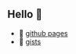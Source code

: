 ## Hello 👋
- 🔭 [github pages](https://mncmb.github.io/)
- 🌱 [gists](https://gists.github.com/mncmb)
<!--
**mncmb/mncmb** is a ✨ _special_ ✨ repository because its `README.md` (this file) appears on your GitHub profile.

Here are some ideas to get you started:

- 🔭 I’m currently working on ...
- 🌱 I’m currently learning ...
- 👯 I’m looking to collaborate on ...
- 🤔 I’m looking for help with ...
- 💬 Ask me about ...
- 📫 How to reach me: ...
- 😄 Pronouns: ...
- ⚡ Fun fact: ...
-->

